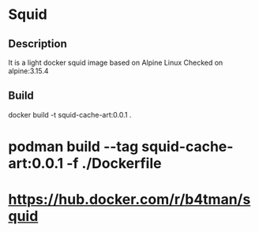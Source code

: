 # Squid

## Description

It is a light docker squid image based on Alpine Linux 
Checked on alpine:3.15.4

## Build

docker build -t squid-cache-art:0.0.1 .
# podman build --tag squid-cache-art:0.0.1 -f ./Dockerfile

# https://hub.docker.com/r/b4tman/squid
